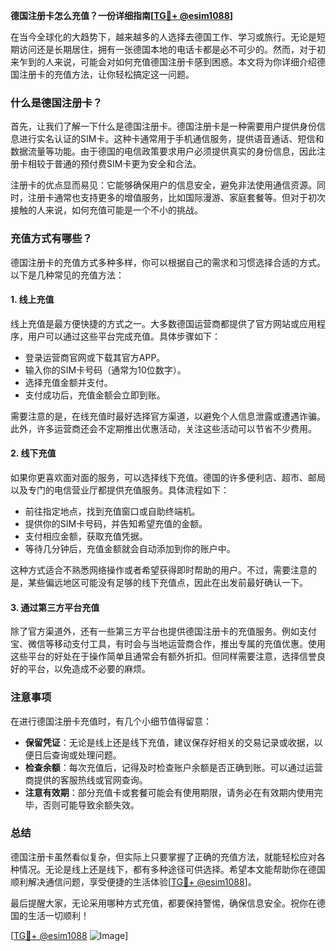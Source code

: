 **德国注册卡怎么充值？一份详细指南[[TG💪+ @esim1088](https://t.me/s/esim1088)]**

在当今全球化的大趋势下，越来越多的人选择去德国工作、学习或旅行。无论是短期访问还是长期居住，拥有一张德国本地的电话卡都是必不可少的。然而，对于初来乍到的人来说，可能会对如何充值德国注册卡感到困惑。本文将为你详细介绍德国注册卡的充值方法，让你轻松搞定这一问题。

### 什么是德国注册卡？

首先，让我们了解一下什么是德国注册卡。德国注册卡是一种需要用户提供身份信息进行实名认证的SIM卡。这种卡通常用于手机通信服务，提供语音通话、短信和数据流量等功能。由于德国的电信政策要求用户必须提供真实的身份信息，因此注册卡相较于普通的预付费SIM卡更为安全和合法。

注册卡的优点显而易见：它能够确保用户的信息安全，避免非法使用通信资源。同时，注册卡通常也支持更多的增值服务，比如国际漫游、家庭套餐等。但对于初次接触的人来说，如何充值可能是一个不小的挑战。

### 充值方式有哪些？

德国注册卡的充值方式多种多样，你可以根据自己的需求和习惯选择合适的方式。以下是几种常见的充值方法：

#### 1. **线上充值**
线上充值是最方便快捷的方式之一。大多数德国运营商都提供了官方网站或应用程序，用户可以通过这些平台完成充值。具体步骤如下：
- 登录运营商官网或下载其官方APP。
- 输入你的SIM卡号码（通常为10位数字）。
- 选择充值金额并支付。
- 支付成功后，充值金额会立即到账。

需要注意的是，在线充值时最好选择官方渠道，以避免个人信息泄露或遭遇诈骗。此外，许多运营商还会不定期推出优惠活动，关注这些活动可以节省不少费用。

#### 2. **线下充值**
如果你更喜欢面对面的服务，可以选择线下充值。德国的许多便利店、超市、邮局以及专门的电信营业厅都提供充值服务。具体流程如下：
- 前往指定地点，找到充值窗口或自助终端机。
- 提供你的SIM卡号码，并告知希望充值的金额。
- 支付相应金额，获取充值凭据。
- 等待几分钟后，充值金额就会自动添加到你的账户中。

这种方式适合不熟悉网络操作或者希望获得即时帮助的用户。不过，需要注意的是，某些偏远地区可能没有足够的线下充值点，因此在出发前最好确认一下。

#### 3. **通过第三方平台充值**
除了官方渠道外，还有一些第三方平台也提供德国注册卡的充值服务。例如支付宝、微信等移动支付工具，有时会与当地运营商合作，推出专属的充值优惠。使用这些平台的好处在于操作简单且通常会有额外折扣。但同样需要注意，选择信誉良好的平台，以免造成不必要的麻烦。

### 注意事项

在进行德国注册卡充值时，有几个小细节值得留意：
- **保留凭证**：无论是线上还是线下充值，建议保存好相关的交易记录或收据，以便日后查询或处理问题。
- **检查余额**：每次充值后，记得及时检查账户余额是否正确到账。可以通过运营商提供的客服热线或官网查询。
- **注意有效期**：部分充值卡或套餐可能会有使用期限，请务必在有效期内使用完毕，否则可能导致余额失效。

### 总结

德国注册卡虽然看似复杂，但实际上只要掌握了正确的充值方法，就能轻松应对各种情况。无论是线上还是线下，都有多种途径可供选择。希望本文能帮助你在德国顺利解决通信问题，享受便捷的生活体验[[TG💪+ @esim1088](https://t.me/s/esim1088)]。

最后提醒大家，无论采用哪种方式充值，都要保持警惕，确保信息安全。祝你在德国的生活一切顺利！

[[TG💪+ @esim1088](https://t.me/s/esim1088) ![Image](https://i.postimg.cc/4NQfJmqS/Snipaste-2025-05-13-00-14-12.png)]